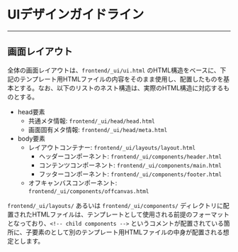 # UIデザインガイドライン

---

## 画面レイアウト

全体の画面レイアウトは、`frontend/_ui/ui.html` のHTML構造をベースに、下記のテンプレート用HTMLファイルの内容をそのまま使用し、配置したものを基本とする。なお、以下のリストのネスト構造は、実際のHTML構造に対応するものとする。

- head要素
  - 共通メタ情報: `frontend/_ui/head/head.html`
  - 画面固有メタ情報: `frontend/_ui/head/meta.html`
- body要素
  - レイアウトコンテナー: `frontend/_ui/layouts/layout.html`
    - ヘッダーコンポーネント: `frontend/_ui/components/header.html`
    - コンテンツコンポーネント: `frontend/_ui/components/main.html`
    - フッターコンポーネント: `frontend/_ui/components/footer.html`
  - オフキャンバスコンポーネント: `frontend/_ui/components/offcanvas.html`

`frontend/_ui/layouts/` あるいは `frontend/_ui/components/` ディレクトリに配置されたHTMLファイルは、テンプレートとして使用される前提のフォーマットとなっており、`<!-- child components -->` というコメントが配置されている箇所に、子要素のとして別のテンプレート用HTMLファイルの中身が配置される想定とします。





